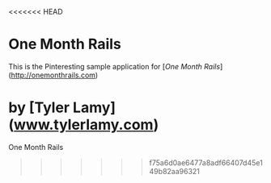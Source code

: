 <<<<<<< HEAD
# One Month Rails

This is the Pinteresting sample application for [*One Month Rails*] (http://onemonthrails.com)

by [Tyler Lamy] (www.tylerlamy.com)	
=======
One Month Rails
>>>>>>> f75a6d0ae6477a8adf66407d45e149b82aa96321
